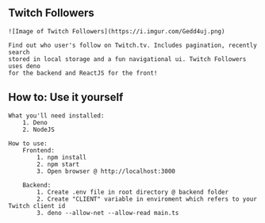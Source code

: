 ## Twitch Followers

    ![Image of Twitch Followers](https://i.imgur.com/Gedd4uj.png)

    Find out who user's follow on Twitch.tv. Includes pagination, recently search
    stored in local storage and a fun navigational ui. Twitch Followers uses deno
    for the backend and ReactJS for the front!

## How to: Use it yourself

    What you'll need installed:
        1. Deno
        2. NodeJS

    How to use:
        Frontend:
            1. npm install
            2. npm start
            3. Open browser @ http://localhost:3000

        Backend:
            1. Create .env file in root directory @ backend folder
            2. Create "CLIENT" variable in enviroment which refers to your Twitch client id
            3. deno --allow-net --allow-read main.ts
